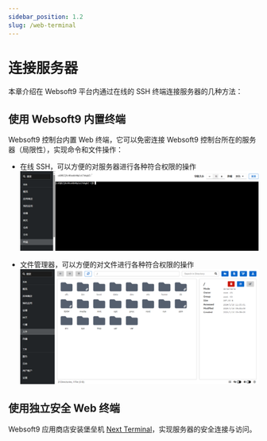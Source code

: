 ```yaml
---
sidebar_position: 1.2
slug: /web-terminal
---
```


# 连接服务器

本章介绍在 Websoft9 平台内通过在线的 SSH 终端连接服务器的几种方法： 

## 使用 Websoft9 内置终端

Websoft9 控制台内置 Web 终端，它可以免密连接 Websoft9 控制台所在的服务器（局限性），实现命令和文件操作：

- 在线 SSH，可以方便的对服务器进行各种符合权限的操作
   ![](./assets/websoft9-terminal.png)

- 文件管理器，可以方便的对文件进行各种符合权限的操作
   ![](./assets/websoft9-file.png)

## 使用独立安全 Web 终端

Websoft9 应用商店安装堡垒机 [Next Terminal](./nextterminal)，实现服务器的安全连接与访问。




